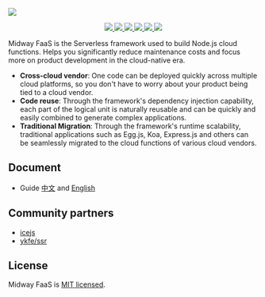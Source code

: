 

![](https://img.alicdn.com/tfs/TB1HdniCSf2gK0jSZFPXXXsopXa-1000-353.png)

<p align="center">
  <a href="https://www.npmjs.com/package/@midwayjs/faas" alt="npm version">
    <img src="https://img.shields.io/npm/v/@midwayjs/faas.svg?style=flat" />
  </a>
  <a href="./LICENSE" alt="GitHub license">
    <img src="https://img.shields.io/badge/license-MIT-blue.svg" />
  </a>
  <a href="https://github.com/midwayjs/midway-faas/actions?query=workflow%3A%22Node.js+CI%22" alt="Node.js CI">
    <img src="https://img.shields.io/badge/Node.js%20CI-passing-brightgreen" />
  </a>
  <a href="https://github.com/midwayjs/midway-faas" alt="Activity">
    <img src="https://img.shields.io/github/commit-activity/m/midwayjs/midway-faas" />
  </a>
  <a href="https://github.com/midwayjs/midway-faas/graphs/contributors" alt="Contributors">
    <img src="https://img.shields.io/github/contributors/midwayjs/midway-faas" />
  </a>
  <a href="https://gitpod.io/#https://github.com/midwayjs/midway-faas" alt="Gitpod Ready-to-Code">
    <img src="https://img.shields.io/badge/Gitpod-Ready--to--Code-blue?logo=gitpod" />
  </a>
</p>

Midway FaaS is the Serverless framework used to build Node.js cloud functions. Helps you significantly reduce maintenance costs and focus more on product development in the cloud-native era.

- **Cross-cloud vendor**: One code can be deployed quickly across multiple cloud platforms, so you don't have to worry about your product being tied to a cloud vendor.
- **Code reuse**: Through the framework's dependency injection capability, each part of the logical unit is naturally reusable and can be quickly and easily combined to generate complex applications.
- **Traditional Migration**: Through the framework's runtime scalability, traditional applications such as Egg.js, Koa, Express.js and others can be seamlessly migrated to the cloud functions of various cloud vendors.

## Document

- Guide [中文](https://www.yuque.com/midwayjs/faas) and [English](https://www.yuque.com/midwayjs/faas/quick_start?translate=en)


## Community partners

- [icejs](https://ice.work/)
- [ykfe/ssr](https://github.com/ykfe/ssr/)

## License

Midway FaaS is [MIT licensed](./LICENSE).
